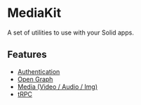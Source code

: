 # MediaKit

A set of utilities to use with your Solid apps.

## Features

- [Authentication](./packages/auth/README.md)
- [Open Graph](./packages/og/README.md)
- [Media (Video / Audio / Img)](./packages/media/README.md)
- [tRPC](./packages/trpc/README.md)
